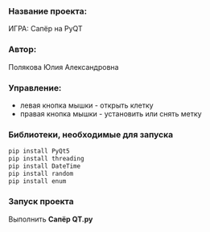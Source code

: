 ### Название проекта: 
ИГРА: Сапёр на PyQT

### Автор:
Полякова Юлия Александровна

### Управление:
* левая кнопка мышки - открыть клетку
* правая кнопка мышки - установить или снять метку

### Библиотеки, необходимые для запуска
```python
pip install PyQt5
pip install threading
pip install DateTime
pip install random
pip install enum
```

### Запуск проекта
Выполнить **Сапёр QT.py**